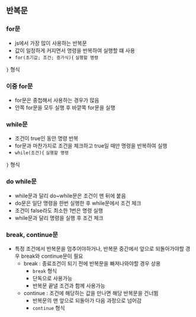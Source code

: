 ## 반복문

### for문

- js에서 가장 많이 사용하는 반복문
- 값이 일정하게 커지면서 명령을 반복하여 실행할 떄 사용
- `for(초기값; 조건; 증가식){`
  `실행할 명령`

`}` 형식

### 이중 for문

- for문은 중첩해서 사용하는 경우가 많음
- 안쪽 for문을 모두 실행 후 바깥쪽 for문을 실행

### while문

- 조건이 true인 동안 명령 반복
- for문과 마찬가지로 조건을 체크하고 true일 때만 명령을 반복하여 실행
- `while(조건){`
  `실행할 명령`

`}` 형식

### do while문

- while문과 달리 do~while문은 조건이 맨 뒤에 붙음
- do문은 일단 명령을 한번 실행한 후 while문에서 조건 체크
- 조건이 false라도 최소한 1번은 명령 실행
- while문과 달리 명령을 실행 후 조건 체크

### break, continue문

- 특정 조건에서 반복문을 멈추어야하거나, 반복문 중간에서 앞으로 되돌아가야할 경우 break와 continue문이 필요
  - break : 종료조건이 되기 전에 반복문을 빠져나와야할 경우 상용
    - `break` 형식
    - 단독으로 사용가능
    - 반복문 끝낼 조건과 함께 사용가능
  - continue : 조건에 해당하는 값을 만나면 해당 반복문을 건너뜀
    - 반복문의 맨 앞으로 되돌아가 다음 과정으로 넘어감
    - `continue` 형식
